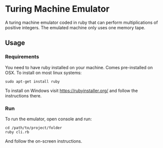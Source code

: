 # Turing Machine Emulator

A turing machine emulator coded in ruby that can perform multiplications of
positive integers. The emulated machine only uses one memory tape.

## Usage

### Requirements

You need to have ruby installed on your machine. Comes pre-installed on
OSX. To install on most linux systems:

```
sudo apt-get install ruby
```

To install on Windows visit https://rubyinstaller.org/ and follow the instructions there.

### Run

To run the emulator, open console and run:

```
cd /path/to/project/folder
ruby cli.rb
```

And follow the on-screen instructions.
